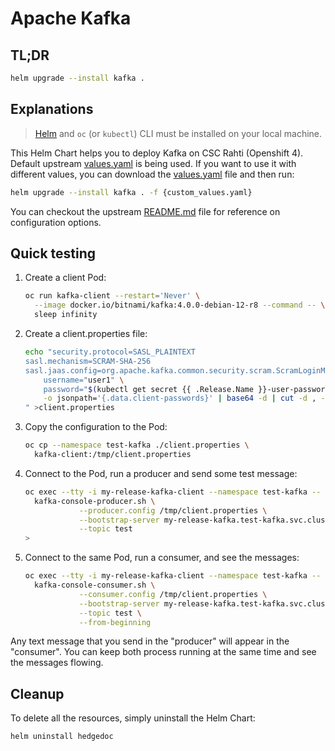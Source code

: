 # Apache Kafka

## TL;DR

```sh
helm upgrade --install kafka .
```

## Explanations

> [Helm](helm.sh) and `oc` (or `kubectl`) CLI must be installed on your local machine.

This Helm Chart helps you to deploy Kafka on CSC Rahti (Openshift 4). Default upstream [values.yaml](https://github.com/bitnami/charts/blob/main/bitnami/kafka/values.yaml) is being used. If you want to use it with different values, you can download the [values.yaml](https://github.com/CSCfi/helm-charts/blob/main/charts/elastic-kibana/values.yaml) file and then run:

  ```sh
  helm upgrade --install kafka . -f {custom_values.yaml}
  ```

You can checkout the upstream [README.md](https://github.com/bitnami/charts/blob/main/bitnami/kafka/README.md) file for reference on configuration options.

## Quick testing

1. Create a client Pod:

    ```sh
    oc run kafka-client --restart='Never' \
      --image docker.io/bitnami/kafka:4.0.0-debian-12-r8 --command -- \
      sleep infinity
    ```

1. Create a client.properties file:

    ```sh
    echo "security.protocol=SASL_PLAINTEXT
    sasl.mechanism=SCRAM-SHA-256
    sasl.jaas.config=org.apache.kafka.common.security.scram.ScramLoginModule required \
        username="user1" \
        password="$(kubectl get secret {{ .Release.Name }}-user-passwords --namespace test-kafka \
        -o jsonpath='{.data.client-passwords}' | base64 -d | cut -d , -f 1)";
    " >client.properties
    ```

1. Copy the configuration to the Pod:

    ```sh
    oc cp --namespace test-kafka ./client.properties \
      kafka-client:/tmp/client.properties
    ```

1. Connect to the Pod, run a producer and send some test message:

    ```sh
    oc exec --tty -i my-release-kafka-client --namespace test-kafka -- \
      kafka-console-producer.sh \
                --producer.config /tmp/client.properties \
                --bootstrap-server my-release-kafka.test-kafka.svc.cluster.local:9092 \
                --topic test
    >
    ```

1. Connect to the same Pod, run a consumer, and see the messages:

    ```sh
    oc exec --tty -i my-release-kafka-client --namespace test-kafka -- \
      kafka-console-consumer.sh \
                --consumer.config /tmp/client.properties \
                --bootstrap-server my-release-kafka.test-kafka.svc.cluster.local:9092 \
                --topic test \
                --from-beginning
    ```

Any text message that you send in the "producer" will appear in the "consumer". You can keep both process running at the same time and see the messages flowing.

## Cleanup
To delete all the resources, simply uninstall the Helm Chart:
```sh
helm uninstall hedgedoc
```

